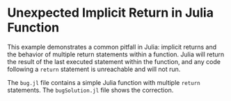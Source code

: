 # Unexpected Implicit Return in Julia Function

This example demonstrates a common pitfall in Julia: implicit returns and the behavior of multiple return statements within a function.  Julia will return the result of the last executed statement within the function, and any code following a `return` statement is unreachable and will not run.

The `bug.jl` file contains a simple Julia function with multiple `return` statements. The `bugSolution.jl` file shows the correction.
